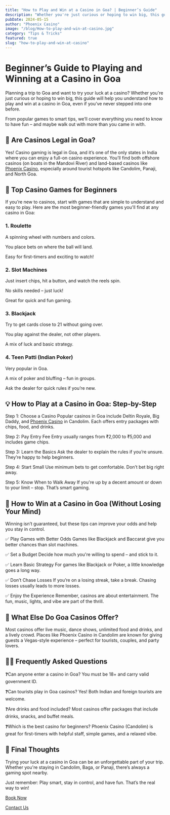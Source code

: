 ```yaml
---
title: "How to Play and Win at a Casino in Goa? | Beginner’s Guide"
description: "Whether you're just curious or hoping to win big, this guide will help you understand how to play and win at a casino in Goa, even if you’ve never stepped into one before."
pubDate: 2024-05-15
author: "Phoenix Casino"
image: "/blog/How-to-play-and-win-at-casino.jpg"
category: "Tips & Tricks"
featured: true
slug: "how-to-play-and-win-at-casino"
---
```

# Beginner’s Guide to Playing and Winning at a Casino in Goa
Planning a trip to Goa and want to try your luck at a casino? Whether you're just curious or hoping to win big, this guide will help you understand how to play and win at a casino in Goa, even if you’ve never stepped into one before.

From popular games to smart tips, we’ll cover everything you need to know to have fun – and maybe walk out with more than you came in with.

## 🎲 Are Casinos Legal in Goa?
Yes! Casino gaming is legal in Goa, and it’s one of the only states in India where you can enjoy a full-on casino experience. You’ll find both offshore casinos (on boats in the Mandovi River) and land-based casinos like [Phoenix Casino](https://www.phoenixcasino.in/), especially around tourist hotspots like Candolim, Panaji, and North Goa.

## 🎰 Top Casino Games for Beginners
If you’re new to casinos, start with games that are simple to understand and easy to play. Here are the most beginner-friendly games you'll find at any casino in Goa:

### 1. Roulette
A spinning wheel with numbers and colors.

You place bets on where the ball will land.

Easy for first-timers and exciting to watch!

### 2. Slot Machines
Just insert chips, hit a button, and watch the reels spin.

No skills needed – just luck!

Great for quick and fun gaming.

### 3. Blackjack
Try to get cards close to 21 without going over.

You play against the dealer, not other players.

A mix of luck and basic strategy.

### 4. Teen Patti (Indian Poker)
Very popular in Goa.

A mix of poker and bluffing – fun in groups.

Ask the dealer for quick rules if you’re new.

## 💡 How to Play at a Casino in Goa: Step-by-Step
Step 1: Choose a Casino
Popular casinos in Goa include Deltin Royale, Big Daddy, and [Phoenix Casino](https://www.phoenixcasino.in/) in Candolim. Each offers entry packages with chips, food, and drinks.

Step 2: Pay Entry Fee
Entry usually ranges from ₹2,000 to ₹5,000 and includes game chips.

Step 3: Learn the Basics
Ask the dealer to explain the rules if you’re unsure. They’re happy to help beginners.

Step 4: Start Small
Use minimum bets to get comfortable. Don’t bet big right away.

Step 5: Know When to Walk Away
If you're up by a decent amount or down to your limit – stop. That’s smart gaming.

## 💸 How to Win at a Casino in Goa (Without Losing Your Mind)
Winning isn’t guaranteed, but these tips can improve your odds and help you stay in control.

✅ Play Games with Better Odds
Games like Blackjack and Baccarat give you better chances than slot machines.

✅ Set a Budget
Decide how much you're willing to spend – and stick to it.

✅ Learn Basic Strategy
For games like Blackjack or Poker, a little knowledge goes a long way.

✅ Don’t Chase Losses
If you’re on a losing streak, take a break. Chasing losses usually leads to more losses.

✅ Enjoy the Experience
Remember, casinos are about entertainment. The fun, music, lights, and vibe are part of the thrill.

## 🍹 What Else Do Goa Casinos Offer?
Most casinos offer live music, dance shows, unlimited food and drinks, and a lively crowd. Places like Phoenix Casino in Candolim are known for giving guests a Vegas-style experience – perfect for tourists, couples, and party lovers.

## 🙋‍♂️ Frequently Asked Questions
❓Can anyone enter a casino in Goa?
You must be 18+ and carry valid government ID.

❓Can tourists play in Goa casinos?
Yes! Both Indian and foreign tourists are welcome.

❓Are drinks and food included?
Most casinos offer packages that include drinks, snacks, and buffet meals.

❓Which is the best casino for beginners?
Phoenix Casino (Candolim) is great for first-timers with helpful staff, simple games, and a relaxed vibe.

## 🏁 Final Thoughts
Trying your luck at a casino in Goa can be an unforgettable part of your trip. Whether you're staying in Candolim, Baga, or Panaji, there’s always a gaming spot nearby.

Just remember: Play smart, stay in control, and have fun. That’s the real way to win!


[Book Now](https://www.phoenixcasino.in/)

[Contact Us](/contact) 


